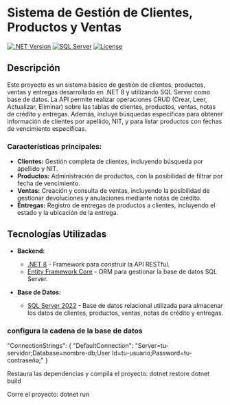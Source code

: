# Sistema de Gestión de Clientes, Productos y Ventas

[![.NET Version](https://img.shields.io/badge/.NET-8.0.0-blue.svg)](https://dotnet.microsoft.com/)
[![SQL Server](https://img.shields.io/badge/SQL%20Server-2022-orange.svg)](https://www.microsoft.com/en-us/sql-server)
[![License](https://img.shields.io/badge/license-MIT-green.svg)](https://opensource.org/licenses/MIT)

## Descripción

Este proyecto es un sistema básico de gestión de clientes, productos, ventas y entregas desarrollado en .NET 8 y utilizando SQL Server como base de datos. La API permite realizar operaciones CRUD (Crear, Leer, Actualizar, Eliminar) sobre las tablas de clientes, productos, ventas, notas de crédito y entregas. Además, incluye búsquedas específicas para obtener información de clientes por apellido, NIT, y para listar productos con fechas de vencimiento específicas.

### Características principales:
- **Clientes:** Gestión completa de clientes, incluyendo búsqueda por apellido y NIT.
- **Productos:** Administración de productos, con la posibilidad de filtrar por fecha de vencimiento.
- **Ventas:** Creación y consulta de ventas, incluyendo la posibilidad de gestionar devoluciones y anulaciones mediante notas de crédito.
- **Entregas:** Registro de entregas de productos a clientes, incluyendo el estado y la ubicación de la entrega.

## Tecnologías Utilizadas

- **Backend:**
  - [.NET 8](https://dotnet.microsoft.com/) - Framework para construir la API RESTful.
  - [Entity Framework Core](https://docs.microsoft.com/en-us/ef/core/) - ORM para gestionar la base de datos SQL Server.
  
- **Base de Datos:**
  - [SQL Server 2022](https://www.microsoft.com/en-us/sql-server) - Base de datos relacional utilizada para almacenar los datos de clientes, productos, ventas, notas de crédito y entregas.

### configura la cadena de la base de datos
"ConnectionStrings": {
    "DefaultConnection": "Server=tu-servidor;Database=nombre-db;User Id=tu-usuario;Password=tu-contraseña;"
}

Restaura las dependencias y compila el proyecto:
dotnet restore
dotnet build

Corre el proyecto:
dotnet run

